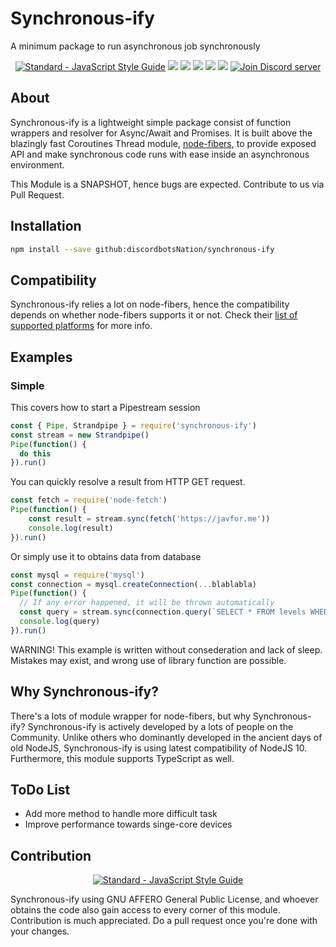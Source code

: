 <!-- markdownlint-disable-->
# Synchronous-ify
A minimum package to run asynchronous job synchronously

<p align="center">
  <a href="https://standardjs.com"><img src="https://badgen.net/badge/code%20style/standard/cyan" alt="Standard - JavaScript Style Guide"></a>
  <a href="https://travis-ci.com"><img src="https://travis-ci.com/discordbotsNation/synchronous-ify.svg?branch=master"></a>
  <a href="https://github.com/discordbotsNation/synchronous-ify/blob/master/LICENSE"><img src="https://badgen.net/github/license/discordbotsNation/synchronous-ify"></a>
  <a href="https://nodejs.org"><img src="https://badgen.net/badge/platform/nodejs?list=1"></a>
  <a href="https://github.com/discordbotsNation/synchronous-ify/"><img src="https://badgen.net/github/status/discordbotsNation/synchronous-ify"></a>
  <a href="https://www.patreon.com/lolization"><img src="https://badgen.net/badge/become/a%20patron/F96854"></a>
  <a href="https://discordbots.xyz/invite"><img src="https://discordapp.com/api/guilds/411750522345881621/embed.png" alt="Join Discord server"/></a>
</p> 

## About
Synchronous-ify is a lightweight simple package consist of function wrappers and resolver for Async/Await and Promises. It is built above the blazingly fast Coroutines Thread module, [node-fibers](https://github.com/laverdet/node-fibers), to provide exposed API and make synchronous code runs with ease inside an asynchronous environment.

This Module is a SNAPSHOT, hence bugs are expected. Contribute to us via Pull Request.

## Installation
```sh
npm install --save github:discordbotsNation/synchronous-ify
```

## Compatibility
Synchronous-ify relies a lot on node-fibers, hence the compatibility depends on whether node-fibers supports it or not. Check their [list of supported platforms](https://github.com/laverdet/node-fibers#supported-platforms) for more info.

## Examples
### Simple
This covers how to start a Pipestream session
```js
const { Pipe, Strandpipe } = require('synchronous-ify')
const stream = new Strandpipe()
Pipe(function() {
  do this
}).run()
```

You can quickly resolve a result from HTTP GET request.
```js
const fetch = require('node-fetch')
Pipe(function() { 
    const result = stream.sync(fetch('https://javfor.me'))
    console.log(result)
}).run()
```

Or simply use it to obtains data from database
```js
const mysql = require('mysql')
const connection = mysql.createConnection(...blablabla)
Pipe(function() {
  // If any error happened, it will be thrown automatically
  const query = stream.sync(connection.query(`SELECT * FROM levels WHERE userId = '${user.uuid}'`))
  console.log(query)
}).run()
```

WARNING! This example is written without consederation and lack of sleep. Mistakes may exist, and wrong use of library function are possible.

## Why Synchronous-ify?
There's a lots of module wrapper for node-fibers, but why Synchronous-ify?
Synchronous-ify is actively developed by a lots of people on the Community. Unlike others who dominantly developed in the ancient days of old NodeJS, Synchronous-ify is using latest compatibility of NodeJS 10. Furthermore, this module supports TypeScript as well.

## ToDo List
- Add more method to handle more difficult task
- Improve performance towards singe-core devices

## Contribution
<p align="center">
  <a href="https://github.com/standard/standard"><img src="https://cdn.rawgit.com/standard/standard/master/badge.svg" alt="Standard - JavaScript Style Guide"></a>
</p>
Synchronous-ify using GNU AFFERO General Public License, and whoever obtains the code also gain access to every corner of this module. Contribution is much appreciated. Do a pull request once you're done with your changes.
